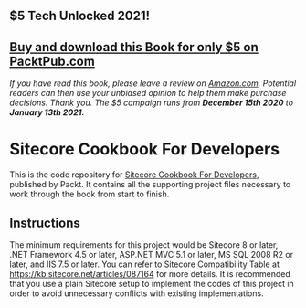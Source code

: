 ## $5 Tech Unlocked 2021!
[Buy and download this Book for only $5 on PacktPub.com](https://www.packtpub.com/product/sitecore-cookbook-for-developers/9781784396527)
-----
*If you have read this book, please leave a review on [Amazon.com](https://www.amazon.com/gp/product/1784396524).     Potential readers can then use your unbiased opinion to help them make purchase decisions. Thank you. The $5 campaign         runs from __December 15th 2020__ to __January 13th 2021.__*

# Sitecore Cookbook For Developers

This is the code repository for [Sitecore Cookbook For Developers](https://www.packtpub.com/web-development/sitecore-cookbook-developers?utm_source=github&utm_medium=repository&utm_campaign=9781784396527), published by Packt. It contains all the supporting project files necessary to work through the book from start to finish.

## Instructions

The minimum requirements for this project would be Sitecore 8 or later, .NET Framework 4.5 or later, ASP.NET MVC 5.1 or later, MS SQL 2008 R2 or later, and IIS 7.5 or later. You can refer to Sitecore Compatibility Table at https://kb.sitecore.net/articles/087164 for more details.
It is recommended that you use a plain Sitecore setup to implement the codes of this project in order to avoid unnecessary conflicts with existing implementations.

